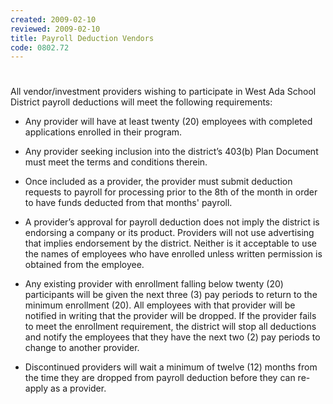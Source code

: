 ```yaml
---
created: 2009-02-10
reviewed: 2009-02-10
title: Payroll Deduction Vendors
code: 0802.72
---
```


#  

All vendor/investment providers wishing to participate in West Ada School District payroll deductions will meet the
following requirements:


- Any provider will have at least twenty (20) employees with completed applications enrolled in their program.


- Any provider seeking inclusion into the district’s 403(b) Plan Document must meet the terms and conditions
therein.


- Once included as a provider, the provider must submit deduction requests to payroll for processing prior to the
8th of the month in order to have funds deducted from that months' payroll.


- A provider’s approval for payroll deduction does not imply the district is endorsing a company or its product.
Providers will not use advertising that implies endorsement by the district. Neither is it acceptable to use the
names of employees who have enrolled unless written permission is obtained from the employee.


- Any existing provider with enrollment falling below twenty (20) participants will be given the next three (3) pay
periods to return to the minimum enrollment (20). All employees with that provider will be notified in writing
that the provider will be dropped. If the provider fails to meet the enrollment requirement, the district will
stop all deductions and notify the employees that they have the next two (2) pay periods to change to another
provider.


- Discontinued providers will wait a minimum of twelve (12) months from the time they are dropped from
payroll deduction before they can re-apply as a provider.
